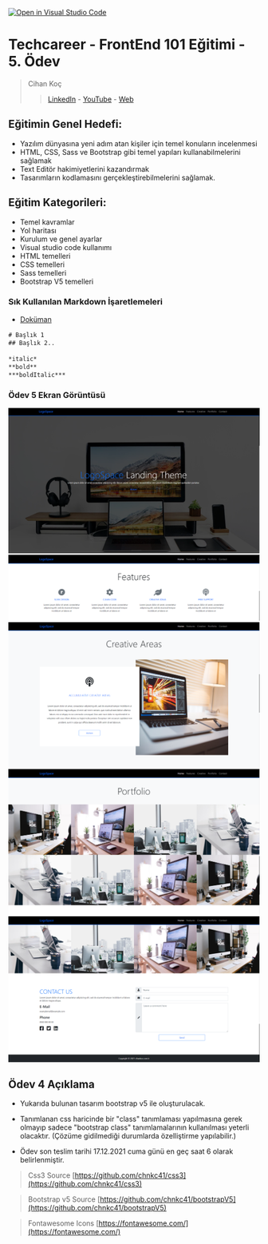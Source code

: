 [![Open in Visual Studio Code](https://classroom.github.com/assets/open-in-vscode-f059dc9a6f8d3a56e377f745f24479a46679e63a5d9fe6f495e02850cd0d8118.svg)](https://classroom.github.com/online_ide?assignment_repo_id=6577331&assignment_repo_type=AssignmentRepo)
# Techcareer - FrontEnd 101 Eğitimi - 5. Ödev
> Cihan Koç
> > [LinkedIn](https://www.linkedin.com/in/cihankoc/) - [YouTube](https://www.youtube.com/cihankoc41/?sub_confirmation=1
) - [Web](https://cihankoc.com.tr/)

## Eğitimin Genel Hedefi:
* Yazılım dünyasına yeni adım atan kişiler için temel konuların incelenmesi
* HTML, CSS, Sass ve Bootstrap gibi temel yapıları kullanabilmelerini sağlamak
* Text Editör hakimiyetlerini kazandırmak
* Tasarımların kodlamasını gerçekleştirebilmelerini sağlamak.

## Eğitim Kategorileri:
- Temel kavramlar
- Yol haritası
- Kurulum ve genel ayarlar
- Visual studio code kullanımı
- HTML temelleri
- CSS temelleri
- Sass temelleri
- Bootstrap V5 temelleri

### Sık Kullanılan Markdown İşaretlemeleri 
- [Doküman](https://commonmark.org/help/)
```
# Başlık 1
## Başlık 2.. 

*italic* 
**bold**
***boldItalic***

```
 ### Ödev 5 Ekran Görüntüsü
 ![Odev 5 ](img/screenshots/screenshot_1.png) 
 ![Odev 5 ](img/screenshots/screenshot_2.png) 
 ![Odev 5 ](img/screenshots/screenshot_3.png) 
 ![Odev 5 ](img/screenshots/screenshot_4.png) 
 ![Odev 5 ](img/screenshots/screenshot_5.png) 


## Ödev 4 Açıklama
- Yukarıda bulunan tasarım bootstrap v5 ile oluşturulacak.
  
- Tanımlanan css haricinde bir "class" tanımlaması yapılmasına gerek olmayıp sadece "bootstrap class" tanımlamalarının kullanılması yeterli olacaktır. (Çözüme gidilmediği durumlarda özelliştirme yapılabilir.)
  
- Ödev son teslim tarihi 17.12.2021 cuma günü en geç saat 6 olarak belirlenmiştir.
  
> Css3 Source
> [https://github.com/chnkc41/css3](https://github.com/chnkc41/css3)

> Bootstrap v5 Source
> [https://github.com/chnkc41/bootstrapV5](https://github.com/chnkc41/bootstrapV5)

> Fontawesome Icons
> [https://fontawesome.com/](https://fontawesome.com/)


